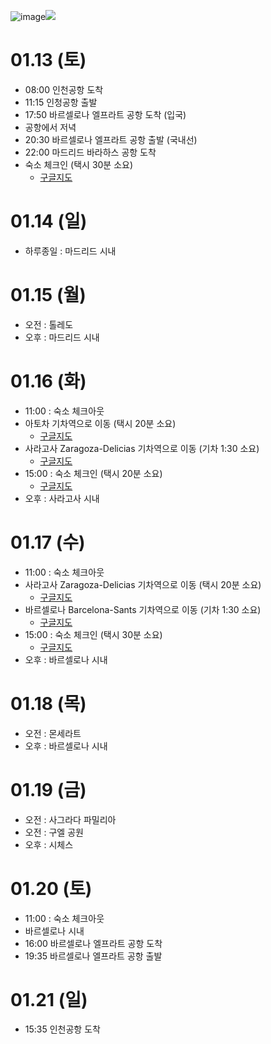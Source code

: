 ![image](https://github.com/breaker8758/spain/assets/26866611/ebbbd46f-27ad-4bcd-9f0c-3b86c443fda7)<img src="https://github.com/breaker8758/spain/assets/26866611/00e73230-e197-471b-9048-c1795e41c44d" />

# 01.13 (토)
- 08:00 인천공항 도착
- 11:15 인청공항 출발
- 17:50 바르셀로나 엘프라트 공항 도착 (입국)
- 공항에서 저녁
- 20:30 바르셀로나 엘프라트 공항 출발 (국내선)
- 22:00 마드리드 바라하스 공항 도착
- 숙소 체크인 (택시 30분 소요)
  - [구글지도](https://maps.app.goo.gl/sEf9jLQDs63Rh4Rh9)

# 01.14 (일)
- 하루종일 : 마드리드 시내

# 01.15 (월)
- 오전 : 톨레도
- 오후 : 마드리드 시내

# 01.16 (화)
- 11:00 : 숙소 체크아웃
- 아토차 기차역으로 이동 (택시 20분 소요)
  - [구글지도](https://maps.app.goo.gl/38txL6SfLFgCMZJTA)
- 사라고사 Zaragoza-Delicias 기차역으로 이동 (기차 1:30 소요)
  - [구글지도](https://maps.app.goo.gl/9pTfYiDGWhJD62tFA)
- 15:00 : 숙소 체크인 (택시 20분 소요)
  - [구글지도](
https://maps.app.goo.gl/UsQjpiLvKYQfm3V28)
- 오후 : 사라고사 시내

# 01.17 (수)
- 11:00 : 숙소 체크아웃
- 사라고사 Zaragoza-Delicias 기차역으로 이동 (택시 20분 소요)
  - [구글지도](https://maps.app.goo.gl/9pTfYiDGWhJD62tFA)
- 바르셀로나 Barcelona-Sants 기차역으로 이동 (기차 1:30 소요)
  - [구글지도](https://maps.app.goo.gl/AZVc2TpwEFEPn6dm9)
- 15:00 : 숙소 체크인 (택시 30분 소요)
  - [구글지도](https://maps.app.goo.gl/SyuYave96L8FkM9m9
)
- 오후 : 바르셀로나 시내

# 01.18 (목)
- 오전 : 몬세라트
- 오후 : 바르셀로나 시내

# 01.19 (금)
- 오전 : 사그라다 파밀리아
- 오전 : 구엘 공원
- 오후 : 시체스

# 01.20 (토)
- 11:00 : 숙소 체크아웃
- 바르셀로나 시내
- 16:00 바르셀로나 엘프라트 공항 도착
- 19:35 바르셀로나 엘프라트 공항 출발

# 01.21 (일)
- 15:35 인천공항 도착
